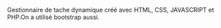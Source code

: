 Gestionnaire de tache dynamique créé avec HTML, CSS, JAVASCRIPT et PHP.On a utilisé bootstrap aussi.
